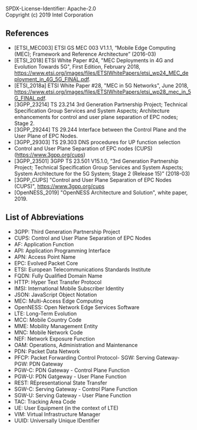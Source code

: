 SPDX-License-Identifier: Apache-2.0    
Copyright (c) 2019 Intel Corporation

## References

-	[ETSI_MEC003]	ETSI GS MEC 003 V1.1.1, “Mobile Edge Computing (MEC); Framework and Reference Architecture” (2016-03)
-	[ETSI_2018]	ETSI White Paper #24, "MEC Deployments in 4G and Evolution Towards 5G", First Edition, February 2018, https://www.etsi.org/images/files/ETSIWhitePapers/etsi_wp24_MEC_deployment_in_4G_5G_FINAL.pdf.
-	[ETSI_2018a] ETSI White Paper #28, "MEC in 5G Networks", June 2018, https://www.etsi.org/images/files/ETSIWhitePapers/etsi_wp28_mec_in_5G_FINAL.pdf.
-	[3GPP_23214]	TS 23.214 3rd Generation Partnership Project; Technical Specification Group Services and System Aspects; Architecture enhancements for control and user plane separation of EPC nodes; Stage 2.
-	[3GPP_29244]	TS 29.244 Interface between the Control Plane and the User Plane of EPC Nodes.
-	[3GPP_29303]	TS 29.303 DNS procedures for UP function selection  
-	Control and User Plane Separation of EPC nodes (CUPS) (https://www.3gpp.org/cups)
-	[3GPP_23501]	3GPP TS 23.501 V15.1.0, “3rd Generation Partnership Project; Technical Specification Group Services and System Aspects; System Architecture for the 5G System; Stage 2 (Release 15)” (2018-03)
-	[3GPP_CUPS]	"Control and User Plane Separation of EPC Nodes (CUPS)", https://www.3gpp.org/cups 
-	[OpenNESS_2019]	"OpenNESS Architecture and Solution", white paper, 2019.

## List of Abbreviations
- 3GPP: Third Generation Partnership Project
- CUPS: Control and User Plane Separation of EPC Nodes
- AF: Application Function
- API: Application Programming Interface
- APN: Access Point Name
- EPC: Evolved Packet Core
- ETSI: European Telecommunications Standards Institute
- FQDN: Fully Qualified Domain Name
- HTTP: Hyper Text Transfer Protocol
- IMSI: International Mobile Subscriber Identity
- JSON:	JavaScript Object Notation
- MEC: Multi-Access Edge Computing
- OpenNESS: Open Network Edge Services Software
- LTE: Long-Term Evolution
- MCC: Mobile Country Code
- MME: Mobility Management Entity
- MNC: Mobile Network Code
- NEF: Network Exposure Function
- OAM: Operations, Administration and Maintenance
- PDN: Packet Data Network
- PFCP: Packet Forwarding Control Protocol- SGW: Serving Gateway- PGW: PDN Gateway
- PGW-C: PDN Gateway - Control Plane Function
- PGW-U: PDN Gatgeway - User Plane Function
- REST: REpresentational State Transfer
- SGW-C: Serving Gateway - Control Plane Function
- SGW-U: Serving Gateway - User Plane Function
- TAC: Tracking Area Code
- UE: User Equipment (in the context of LTE)
- VIM: Virtual Infrastructure Manager 
- UUID: Universally Unique IDentifier 
